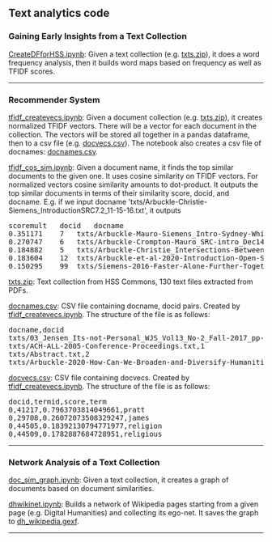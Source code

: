 ## Text analytics code

### Gaining Early Insights from a Text Collection

[CreateDFforHSS.ipynb](https://github.com/thomouvic/txtanalytics/blob/main/CreateDFforHSS.ipynb): Given a text collection (e.g. [txts.zip](https://github.com/thomouvic/txtanalytics/blob/main/txts.zip)), it does a word frequency analysis, then it builds word maps based on frequency as well as TFIDF scores. 

---

### Recommender System

[tfidf_createvecs.ipynb](https://github.com/thomouvic/txtanalytics/blob/main/tfidf_createvecs.ipynb): Given a document collection (e.g. [txts.zip](https://github.com/thomouvic/txtanalytics/blob/main/txts.zip)), it creates normalized TFIDF vectors. There will be a vector for each document in the collection. The vectors will be stored all together in a pandas dataframe, then to a csv file (e.g. [docvecs.csv](https://github.com/thomouvic/txtanalytics/blob/main/docvecs.csv)). The notebook also creates a csv file of docnames: [docnames.csv](https://github.com/thomouvic/txtanalytics/blob/main/docnames.csv).

[tfidf_cos_sim.ipynb](https://github.com/thomouvic/txtanalytics/blob/main/tfidf_cos_sim.ipynb): Given a document name, it finds the top similar documents to the given one. It uses cosine similarity on TFIDF vectors. For normalized vectors cosine similarity amounts to dot-product. It outputs the top similar documents in terms of their similarity score, docid, and docname. E.g. if we input docname 'txts/Arbuckle-Christie-Siemens_IntroductionSRC7.2_11-15-16.txt', it outputs

<pre>
scoremult	docid	docname
0.351171	7	txts/Arbuckle-Mauro-Siemens_Intro-Sydney-Whist...
0.270747	6	txts/Arbuckle-Crompton-Mauro_SRC-intro_Dec14.txt
0.184882	5	txts/Arbuckle-Christie_Intersections-Between_S...
0.183604	12	txts/Arbuckle-et-al-2020-Introduction-Open-Sch...
0.150295	99	txts/Siemens-2016-Faster-Alone-Further-Togethe...
</pre>

[txts.zip](https://github.com/thomouvic/txtanalytics/blob/main/txts.zip): Text collection from HSS Commons, 130 text files extracted from PDFs. 

[docnames.csv](https://github.com/thomouvic/txtanalytics/blob/main/docnames.csv): CSV file containing docname, docid pairs. Created by [tfidf_createvecs.ipynb](https://github.com/thomouvic/txtanalytics/blob/main/tfidf_createvecs.ipynb). The structure of the file is as follows: 

<pre>
docname,docid
txts/03_Jensen_Its-not-Personal_WJS_Vol13_No-2_Fall-2017_pp-140-166.txt,0
txts/ACH-ALL-2005-Conference-Proceedings.txt,1
txts/Abstract.txt,2
txts/Arbuckle-2020-How-Can-We-Broaden-and-Diversify-Humanities-Knowledge-Translation.txt,3
</pre>

[docvecs.csv](https://github.com/thomouvic/txtanalytics/blob/main/docvecs.csv): CSV file containing docvecs. Created by [tfidf_createvecs.ipynb](https://github.com/thomouvic/txtanalytics/blob/main/tfidf_createvecs.ipynb). The structure of the file is as follows: 

<pre>
docid,termid,score,term
0,41217,0.7963703814049661,pratt
0,29708,0.26072073508329247,james
0,44505,0.18392130794771977,religion
0,44509,0.1782887684728951,religious
</pre>

---
### Network Analysis of a Text Collection

[doc_sim_graph.ipynb](https://github.com/thomouvic/txtanalytics/blob/main/doc_sim_graph.ipynb): Given a text collection, it creates a graph of documents based on document similarities. 

[dhwikinet.ipynb](https://github.com/thomouvic/txtanalytics/blob/main/dhwikinet.ipynb): Builds a network of Wikipedia pages starting from a given page (e.g. Digital Humanities) and collecting its ego-net. It saves the graph to [dh_wikipedia.gexf](https://github.com/thomouvic/txtanalytics/blob/main/dh_wikipedia.gexf). 

---
